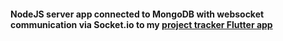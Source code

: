 <h4>NodeJS server app connected to MongoDB with websocket communication via Socket.io to my <a href="https://github.com/BlackCatDev-IO/project_tracker_mobile">project tracker Flutter app</a></h4>
